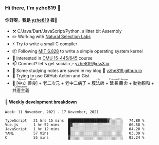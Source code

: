 ### Hi there, I'm [yzhe819](https://github.com/yzhe819) 👋

#### 你好呀，我是 [yzhe819](https://github.com/yzhe819) 捏👋

- :hammer_and_pick: C/Java/Dart/JavaScript/Python, a litter bit Assembly
- :pencil2: Working with [Natural Selection Labs](https://github.com/NaturalSelectionLabs)
- ⚡ Try to write a small C compiler
- 📦 Following [MIT 6.828](https://pdos.csail.mit.edu/6.828/2018/overview.html) to write a simple operating system kernel
- 🧪 Interested in [CMU 15-445/645](https://15445.courses.cs.cmu.edu/fall2020/) course
- 📫 Connect? let's get social 👉 yzhe819@rss3.io
- :scroll: Some studying notes are saved in my blog :space_invader: [yzhe819.github.io](https://yzhe819.github.io/)
- 🌟 Trying to use GitHub Action and Gist
- 🔑 <ruby>[中立 善良]<rp>（</rp><rt>Neutral Good</rt><rp>）</rp></ruby> + 老二次元 + 老中二病了 + <ruby>膜法師<rp>（</rp><rt>+1s</rt><rp>）</rp></ruby> + <ruby>延長壽命<rp>（</rp><rt>Extended Lifespan</rt><rp>）</rp></ruby> + 動物親和 + <ruby>共產主義<rp>（</rp><rt>Communism</rt><rp>）</rp></ruby>



#### 📝 Weekly development breakdown

<!--START_SECTION:waka-->
```text
Week: 11 November, 2021 - 17 November, 2021

TypeScript   21 hrs 15 mins  ██████████████████▓░░░░░░   74.80 % 
Vue.js       1 hr 52 mins    █▓░░░░░░░░░░░░░░░░░░░░░░░   06.58 % 
JavaScript   1 hr 12 mins    █░░░░░░░░░░░░░░░░░░░░░░░░   04.28 % 
YAML         57 mins         █░░░░░░░░░░░░░░░░░░░░░░░░   03.39 % 
C            55 mins         ▓░░░░░░░░░░░░░░░░░░░░░░░░   03.24 % 
```
<!--END_SECTION:waka-->



